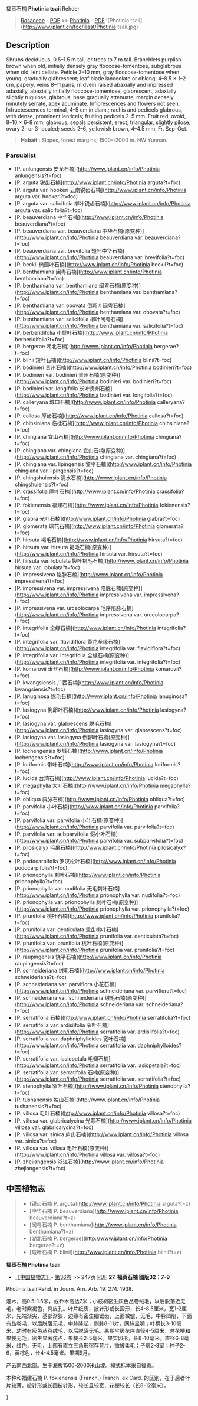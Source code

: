 福贡石楠 **Photinia tsaii** Rehder

> [Rosaceae](http://www.iplant.cn/info/Rosaceae?t=foc) - [PDF](http://www.iplant.cn/foc/pdf/Rosaceae.pdf) >> [Photinia](http://www.iplant.cn/info/Photinia?t=foc) - [PDF](http://www.iplant.cn/foc/pdf/Photinia.pdf)
![Photinia tsaii](http://www.iplant.cn/foc/illast/Photinia tsaii.jpg)

## Description

Shrubs deciduous, 0.5–1.5 m tall, or trees to 7 m tall. Branchlets purplish brown when old, initially densely gray floccose-tomentose, subglabrous when old, lenticellate. Petiole 3–10 mm, gray floccose-tomentose when young, gradually glabrescent; leaf blade lanceolate or oblong, 4–8.5 × 1–2 cm, papery, veins 8–11 pairs, midvein raised abaxially and impressed adaxially, abaxially initially floccose-tomentose, glabrescent, adaxially slightly rugulose, glabrous, base gradually attenuate, margin densely minutely serrate, apex acuminate. Inflorescences and flowers not seen. Infructescences terminal, 4–5 cm in diam.; rachis and pedicels glabrous, with dense, prominent lenticels; fruiting pedicels 2–5 mm. Fruit red, ovoid, 8–10 × 6–8 mm, glabrous; sepals persistent, erect, triangular, slightly pilose; ovary 2- or 3-loculed; seeds 2–6, yellowish brown, 4–4.5 mm. Fr. Sep–Oct.

> **Habait** : 
> Slopes, forest margins; 1500--2000 m. NW Yunnan.

### Parsublist

* [P.  anlungensis  安龙石楠](http://www.iplant.cn/info/Photinia anlungensis?t=foc)
* [P.  arguta  锐齿石楠](http://www.iplant.cn/info/Photinia arguta?t=foc)
* [P.  arguta var. hookeri  云南锐齿石楠](http://www.iplant.cn/info/Photinia arguta var. hookeri?t=foc)
* [P.  arguta var. salicifolia  柳叶锐齿石楠](http://www.iplant.cn/info/Photinia arguta var. salicifolia?t=foc)
* [P.  beauverdiana  中华石楠](http://www.iplant.cn/info/Photinia beauverdiana?t=foc)
* [P.  beauverdiana var. beauverdiana  中华石楠(原变种)](http://www.iplant.cn/info/Photinia beauverdiana var. beauverdiana?t=foc)
* [P.  beauverdiana var. brevifolia  短叶中华石楠](http://www.iplant.cn/info/Photinia beauverdiana var. brevifolia?t=foc)
* [P.  beckii  椭圆叶石楠](http://www.iplant.cn/info/Photinia beckii?t=foc)
* [P.  benthamiana  闽粤石楠](http://www.iplant.cn/info/Photinia benthamiana?t=foc)
* [P.  benthamiana var. benthamiana  闽粤石楠(原变种)](http://www.iplant.cn/info/Photinia benthamiana var. benthamiana?t=foc)
* [P.  benthamiana var. obovata  倒卵叶闽粤石楠](http://www.iplant.cn/info/Photinia benthamiana var. obovata?t=foc)
* [P.  benthamiana var. salicifolia  柳叶闽粤石楠](http://www.iplant.cn/info/Photinia benthamiana var. salicifolia?t=foc)
* [P.  berberidifolia  小檗叶石楠](http://www.iplant.cn/info/Photinia berberidifolia?t=foc)
* [P.  bergerae  湖北石楠](http://www.iplant.cn/info/Photinia bergerae?t=foc)
* [P.  blinii  短叶石楠](http://www.iplant.cn/info/Photinia blinii?t=foc)
* [P.  bodinieri  贵州石楠](http://www.iplant.cn/info/Photinia bodinieri?t=foc)
* [P.  bodinieri var. bodinieri  贵州石楠(原变种)](http://www.iplant.cn/info/Photinia bodinieri var. bodinieri?t=foc)
* [P.  bodinieri var. longifolia  长叶贵州石楠](http://www.iplant.cn/info/Photinia bodinieri var. longifolia?t=foc)
* [P.  calleryana  城口石楠](http://www.iplant.cn/info/Photinia calleryana?t=foc)
* [P.  callosa  厚齿石楠](http://www.iplant.cn/info/Photinia callosa?t=foc)
* [P.  chihsiniana  临桂石楠](http://www.iplant.cn/info/Photinia chihsiniana?t=foc)
* [P.  chingiana  宜山石楠](http://www.iplant.cn/info/Photinia chingiana?t=foc)
* [P.  chingiana var. chingiana  宜山石楠(原变种)](http://www.iplant.cn/info/Photinia chingiana var. chingiana?t=foc)
* [P.  chingiana var. lipingensis  黎平石楠](http://www.iplant.cn/info/Photinia chingiana var. lipingensis?t=foc)
* [P.  chingshuiensis  清水石楠](http://www.iplant.cn/info/Photinia chingshuiensis?t=foc)
* [P.  crassifolia  厚叶石楠](http://www.iplant.cn/info/Photinia crassifolia?t=foc)
* [P.  fokienensis  福建石楠](http://www.iplant.cn/info/Photinia fokienensis?t=foc)
* [P.  glabra  光叶石楠](http://www.iplant.cn/info/Photinia glabra?t=foc)
* [P.  glomerata  球花石楠](http://www.iplant.cn/info/Photinia glomerata?t=foc)
* [P.  hirsuta  褐毛石楠](http://www.iplant.cn/info/Photinia hirsuta?t=foc)
* [P.  hirsuta var. hirsuta  褐毛石楠(原变种)](http://www.iplant.cn/info/Photinia hirsuta var. hirsuta?t=foc)
* [P.  hirsuta var. lobulata  裂叶褐毛石楠](http://www.iplant.cn/info/Photinia hirsuta var. lobulata?t=foc)
* [P.  impressivena  陷脉石楠](http://www.iplant.cn/info/Photinia impressivena?t=foc)
* [P.  impressivena var. impressivena  陷脉石楠(原变种)](http://www.iplant.cn/info/Photinia impressivena var. impressivena?t=foc)
* [P.  impressivena var. urceolocarpa  毛序陷脉石楠](http://www.iplant.cn/info/Photinia impressivena var. urceolocarpa?t=foc)
* [P.  integrifolia  全缘石楠](http://www.iplant.cn/info/Photinia integrifolia?t=foc)
* [P.  integrifolia var. flavidiflora  黄花全缘石楠](http://www.iplant.cn/info/Photinia integrifolia var. flavidiflora?t=foc)
* [P.  integrifolia var. integrifolia  全缘石楠(原变种)](http://www.iplant.cn/info/Photinia integrifolia var. integrifolia?t=foc)
* [P.  komarovii  垂丝石楠](http://www.iplant.cn/info/Photinia komarovii?t=foc)
* [P.  kwangsiensis  广西石楠](http://www.iplant.cn/info/Photinia kwangsiensis?t=foc)
* [P.  lanuginosa  绵毛石楠](http://www.iplant.cn/info/Photinia lanuginosa?t=foc)
* [P.  lasiogyna  倒卵叶石楠](http://www.iplant.cn/info/Photinia lasiogyna?t=foc)
* [P.  lasiogyna var. glabrescens  脱毛石楠](http://www.iplant.cn/info/Photinia lasiogyna var. glabrescens?t=foc)
* [P.  lasiogyna var. lasiogyna  倒卵叶石楠(原变种)](http://www.iplant.cn/info/Photinia lasiogyna var. lasiogyna?t=foc)
* [P.  lochengensis  罗城石楠](http://www.iplant.cn/info/Photinia lochengensis?t=foc)
* [P.  loriformis  带叶石楠](http://www.iplant.cn/info/Photinia loriformis?t=foc)
* [P.  lucida  台湾石楠](http://www.iplant.cn/info/Photinia lucida?t=foc)
* [P.  megaphylla  大叶石楠](http://www.iplant.cn/info/Photinia megaphylla?t=foc)
* [P.  obliqua  斜脉石楠](http://www.iplant.cn/info/Photinia obliqua?t=foc)
* [P.  parvifolia  小叶石楠](http://www.iplant.cn/info/Photinia parvifolia?t=foc)
* [P.  parvifolia var. parvifolia  小叶石楠(原变种)](http://www.iplant.cn/info/Photinia parvifolia var. parvifolia?t=foc)
* [P.  parvifolia var. subparvifolia  假小叶石楠](http://www.iplant.cn/info/Photinia parvifolia var. subparvifolia?t=foc)
* [P.  pilosicalyx  毛果石楠](http://www.iplant.cn/info/Photinia pilosicalyx?t=foc)
* [P.  podocarpifolia  罗汉松叶石楠](http://www.iplant.cn/info/Photinia podocarpifolia?t=foc)
* [P.  prionophylla  刺叶石楠](http://www.iplant.cn/info/Photinia prionophylla?t=foc)
* [P.  prionophylla var. nudifolia  无毛刺叶石楠](http://www.iplant.cn/info/Photinia prionophylla var. nudifolia?t=foc)
* [P.  prionophylla var. prionophylla  刺叶石楠(原变种)](http://www.iplant.cn/info/Photinia prionophylla var. prionophylla?t=foc)
* [P.  prunifolia  桃叶石楠](http://www.iplant.cn/info/Photinia prunifolia?t=foc)
* [P.  prunifolia var. denticulata  重齿桃叶石楠](http://www.iplant.cn/info/Photinia prunifolia var. denticulata?t=foc)
* [P.  prunifolia var. prunifolia  桃叶石楠(原变种)](http://www.iplant.cn/info/Photinia prunifolia var. prunifolia?t=foc)
* [P.  raupingensis  饶平石楠](http://www.iplant.cn/info/Photinia raupingensis?t=foc)
* [P.  schneideriana  绒毛石楠](http://www.iplant.cn/info/Photinia schneideriana?t=foc)
* [P.  schneideriana var. parviflora  小花石楠](http://www.iplant.cn/info/Photinia schneideriana var. parviflora?t=foc)
* [P.  schneideriana var. schneideriana  绒毛石楠(原变种)](http://www.iplant.cn/info/Photinia schneideriana var. schneideriana?t=foc)
* [P.  serratifolia  石楠](http://www.iplant.cn/info/Photinia serratifolia?t=foc)
* [P.  serratifolia var. ardisiifolia  窄叶石楠](http://www.iplant.cn/info/Photinia serratifolia var. ardisiifolia?t=foc)
* [P.  serratifolia var. daphniphylloides  宽叶石楠](http://www.iplant.cn/info/Photinia serratifolia var. daphniphylloides?t=foc)
* [P.  serratifolia var. lasiopetala  毛瓣石楠](http://www.iplant.cn/info/Photinia serratifolia var. lasiopetala?t=foc)
* [P.  serratifolia var. serratifolia  石楠(原变种)](http://www.iplant.cn/info/Photinia serratifolia var. serratifolia?t=foc)
* [P.  stenophylla  窄叶石楠](http://www.iplant.cn/info/Photinia stenophylla?t=foc)
* [P.  tushanensis  独山石楠](http://www.iplant.cn/info/Photinia tushanensis?t=foc)
* [P.  villosa  毛叶石楠](http://www.iplant.cn/info/Photinia villosa?t=foc)
* [P.  villosa var. glabricalycina  光萼石楠](http://www.iplant.cn/info/Photinia villosa var. glabricalycina?t=foc)
* [P.  villosa var. sinica  庐山石楠](http://www.iplant.cn/info/Photinia villosa var. sinica?t=foc)
* [P.  villosa var. villosa  毛叶石楠(原变种)](http://www.iplant.cn/info/Photinia villosa var. villosa?t=foc)
* [P.  zhejiangensis  浙江石楠](http://www.iplant.cn/info/Photinia zhejiangensis?t=foc)

## 中国植物志

> * [锐齿石楠  P.  arguta](http://www.iplant.cn/info/Photinia arguta?t=z)
> * [中华石楠  P.  beauverdiana](http://www.iplant.cn/info/Photinia beauverdiana?t=z)
> * [闽粤石楠  P.  benthamiana](http://www.iplant.cn/info/Photinia benthamiana?t=z)
> * [湖北石楠  P.  bergerae](http://www.iplant.cn/info/Photinia bergerae?t=z)
> * [短叶石楠  P.  blinii](http://www.iplant.cn/info/Photinia blinii?t=z)

**福贡石楠 Photinia tsaii**

* [《中国植物志》](http://www.iplant.cn/frps)- [第36卷](http://www.iplant.cn/frps/vol/36) >> 247页 [PDF](http://www.iplant.cn/frps/pdf/36/247.PDF)
**27. 福贡石楠 图版32：7-9**

Photinia tsaii Rehd. in Journ. Arn. Arb. 19: 274. 1938.

灌木，高0.5-1.5米，或乔木高达7米；小枝初密生灰色丛卷绒毛，以后脱落近无毛，老时紫褐色，具皮孔。叶片纸质，披针形或长圆形，长4-8.5厘米，宽1-2厘米，先端渐尖，基部渐狭，边缘有密生细锯齿，上面微皱，无毛，中脉凹陷，下面有丛卷毛，以后脱落无毛，中脉隆起，侧脉8-11对，网脉显明；叶柄长3-10毫米，幼时有灰色丛卷绒毛，以后脱落无毛。果期伞房花序直径4-5厘米，总花梗和果梗无毛，密生显著疣点，果梗长2-5毫米。果实卵形，长8-10毫米，直径6-8毫米，红色，无毛，上部有直立三角形宿存萼片，微被柔毛；子房2-3室；种子2-6，黄棕色，长4-4.5毫米。果期9月。

产云南西北部。生于海拔1500-2000米山坡。模式标本采自福贡。

本种和福建石楠 P. fokienensis (Franch.) Franch. ex Card. 的区别，在于后者叶片较薄，披针形或长圆披针形，较长且较宽，花梗较长（长8-12毫米）。

}